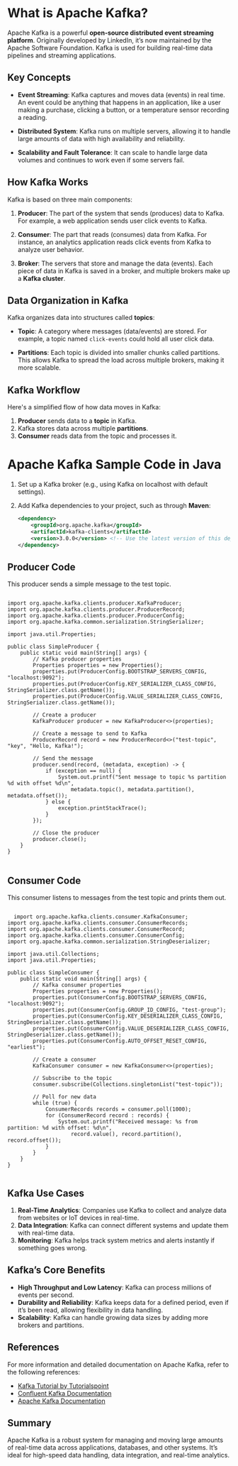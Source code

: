 # What is Apache Kafka?

Apache Kafka is a powerful **open-source distributed event streaming platform**. Originally developed by LinkedIn, it’s now maintained by the Apache Software Foundation. Kafka is used for building real-time data pipelines and streaming applications.

## Key Concepts

- **Event Streaming**: Kafka captures and moves data (events) in real time. An event could be anything that happens in an application, like a user making a purchase, clicking a button, or a temperature sensor recording a reading.
  
- **Distributed System**: Kafka runs on multiple servers, allowing it to handle large amounts of data with high availability and reliability.
  
- **Scalability and Fault Tolerance**: It can scale to handle large data volumes and continues to work even if some servers fail.

## How Kafka Works

Kafka is based on three main components:

1. **Producer**: The part of the system that sends (produces) data to Kafka. For example, a web application sends user click events to Kafka.

2. **Consumer**: The part that reads (consumes) data from Kafka. For instance, an analytics application reads click events from Kafka to analyze user behavior.

3. **Broker**: The servers that store and manage the data (events). Each piece of data in Kafka is saved in a broker, and multiple brokers make up a **Kafka cluster**.

## Data Organization in Kafka

Kafka organizes data into structures called **topics**:

- **Topic**: A category where messages (data/events) are stored. For example, a topic named `click-events` could hold all user click data.
  
- **Partitions**: Each topic is divided into smaller chunks called partitions. This allows Kafka to spread the load across multiple brokers, making it more scalable.

## Kafka Workflow

Here's a simplified flow of how data moves in Kafka:

1. **Producer** sends data to a **topic** in Kafka.
2. Kafka stores data across multiple **partitions**.
3. **Consumer** reads data from the topic and processes it.

# Apache Kafka Sample Code in Java

1. Set up a Kafka broker (e.g., using Kafka on localhost with default settings).
2. Add Kafka dependencies to your project, such as through **Maven**:

   ```xml
   <dependency>
       <groupId>org.apache.kafka</groupId>
       <artifactId>kafka-clients</artifactId>
       <version>3.0.0</version> <!-- Use the latest version of this dependency -->
   </dependency>
   
## Producer Code

This producer sends a simple message to the test topic.

<pre><code class="language-java">
import org.apache.kafka.clients.producer.KafkaProducer;
import org.apache.kafka.clients.producer.ProducerRecord;
import org.apache.kafka.clients.producer.ProducerConfig;
import org.apache.kafka.common.serialization.StringSerializer;

import java.util.Properties;

public class SimpleProducer {
    public static void main(String[] args) {
        // Kafka producer properties
        Properties properties = new Properties();
        properties.put(ProducerConfig.BOOTSTRAP_SERVERS_CONFIG, "localhost:9092");
        properties.put(ProducerConfig.KEY_SERIALIZER_CLASS_CONFIG, StringSerializer.class.getName());
        properties.put(ProducerConfig.VALUE_SERIALIZER_CLASS_CONFIG, StringSerializer.class.getName());

        // Create a producer
        KafkaProducer<String, String> producer = new KafkaProducer<>(properties);

        // Create a message to send to Kafka
        ProducerRecord<String, String> record = new ProducerRecord<>("test-topic", "key", "Hello, Kafka!");

        // Send the message
        producer.send(record, (metadata, exception) -> {
            if (exception == null) {
                System.out.printf("Sent message to topic %s partition %d with offset %d\n",
                    metadata.topic(), metadata.partition(), metadata.offset());
            } else {
                exception.printStackTrace();
            }
        });

        // Close the producer
        producer.close();
    }
}
</code> 
</pre>

## Consumer Code

This consumer listens to messages from the test topic and prints them out.

<pre><code class="language-java">
  import org.apache.kafka.clients.consumer.KafkaConsumer;
import org.apache.kafka.clients.consumer.ConsumerRecords;
import org.apache.kafka.clients.consumer.ConsumerRecord;
import org.apache.kafka.clients.consumer.ConsumerConfig;
import org.apache.kafka.common.serialization.StringDeserializer;

import java.util.Collections;
import java.util.Properties;

public class SimpleConsumer {
    public static void main(String[] args) {
        // Kafka consumer properties
        Properties properties = new Properties();
        properties.put(ConsumerConfig.BOOTSTRAP_SERVERS_CONFIG, "localhost:9092");
        properties.put(ConsumerConfig.GROUP_ID_CONFIG, "test-group");
        properties.put(ConsumerConfig.KEY_DESERIALIZER_CLASS_CONFIG, StringDeserializer.class.getName());
        properties.put(ConsumerConfig.VALUE_DESERIALIZER_CLASS_CONFIG, StringDeserializer.class.getName());
        properties.put(ConsumerConfig.AUTO_OFFSET_RESET_CONFIG, "earliest");

        // Create a consumer
        KafkaConsumer<String, String> consumer = new KafkaConsumer<>(properties);

        // Subscribe to the topic
        consumer.subscribe(Collections.singletonList("test-topic"));

        // Poll for new data
        while (true) {
            ConsumerRecords<String, String> records = consumer.poll(1000);
            for (ConsumerRecord<String, String> record : records) {
                System.out.printf("Received message: %s from partition: %d with offset: %d\n",
                    record.value(), record.partition(), record.offset());
            }
        }
    }
}

</code></pre>

## Kafka Use Cases

1. **Real-Time Analytics**: Companies use Kafka to collect and analyze data from websites or IoT devices in real-time.
2. **Data Integration**: Kafka can connect different systems and update them with real-time data.
3. **Monitoring**: Kafka helps track system metrics and alerts instantly if something goes wrong.

## Kafka’s Core Benefits

- **High Throughput and Low Latency**: Kafka can process millions of events per second.
- **Durability and Reliability**: Kafka keeps data for a defined period, even if it’s been read, allowing flexibility in data handling.
- **Scalability**: Kafka can handle growing data sizes by adding more brokers and partitions.

## References

<p>For more information and detailed documentation on Apache Kafka, refer to the following references:</p>
<ul>
<li><a href="https://kafka.apache.org/quickstart">Kafka Tutorial by Tutorialspoint</a></li>
<li><a href="https://docs.confluent.io/platform/current/overview.html">Confluent Kafka Documentation</a></li>
<li><a href="https://kafka.apache.org/documentation/">Apache Kafka Documentation</a></li>
</ul>

## Summary

Apache Kafka is a robust system for managing and moving large amounts of real-time data across applications, databases, and other systems. It’s ideal for high-speed data handling, data integration, and real-time analytics.
